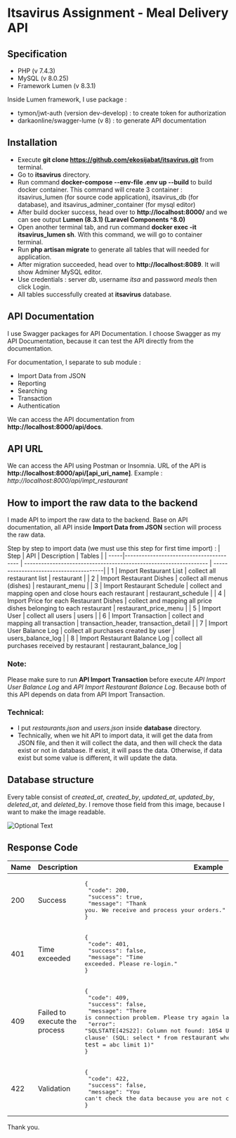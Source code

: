 # Itsavirus Assignment - Meal Delivery API



## Specification

- PHP (v 7.4.3)
- MySQL (v 8.0.25)
- Framework Lumen (v 8.3.1)


Inside Lumen framework, I use package : 
- tymon/jwt-auth (version dev-develop) : to create token for authorization
- darkaonline/swagger-lume (v 8) : to generate API documentation



## Installation

- Execute **git clone https://github.com/ekosijabat/itsavirus.git** from terminal.
- Go to **itsavirus** directory.
- Run command **docker-compose --env-file .env up --build** to build docker container. This command will create 3 container : itsavirus_lumen (for source code application), itsavirus_db (for database), and itsavirus_adminer_container (for mysql editor)
- After build docker success, head over to **http://localhost:8000/** and we can see output **Lumen (8.3.1) (Laravel Components ^8.0)**
- Open another terminal tab, and run command **docker exec -it itsavirus_lumen sh**. With this command, we will go to container terminal.
- Run **php artisan migrate** to generate all tables that will needed for application.
- After migration succeeded, head over to **http://localhost:8089**. It will show Adminer MySQL editor.
- Use credentials : server *db*, username *itsa* and password *meals* then click Login.
- All tables successfully created at **itsavirus** database.



## API Documentation

I use Swagger packages for API Documentation. I choose Swagger as my API Documentation, because it can test the API directly from the documentation.

For documentation, I separate to sub module :
- Import Data from JSON
- Reporting
- Searching
- Transaction
- Authentication

We can access the API documentation from **http://localhost:8000/api/docs**.



## API URL

We can access the API using Postman or Insomnia. URL of the API is **http://localhost:8000/api/[api_uri_name]**. Example : *http://localhost:8000/api/impt_restaurant*



## How to import the raw data to the backend

I made API to import the raw data to the backend.
Base on API documentation, all API inside **Import Data from JSON** section will process the raw data.


Step by step to import data (we must use this step for first time import) :
| Step | API                                     | Description                                                       | Tables                                 |
| -----|---------------------------------------- | ----------------------------------------------------------------- | ---------------------------------------|
| 1    | Import Restaurant List                  | collect all restaurant list                                       | restaurant                             |
| 2    | Import Restaurant Dishes                | collect all menus (dishes)                                        | restaurant_menu                        |
| 3    | Import Restaurant Schedule              | collect and mapping open and close hours each restaurant          | restaurant_schedule                    |
| 4    | Import Price for each Restaurant Dishes | collect and mapping all price dishes belonging to each restaurant | restaurant_price_menu                  |
| 5    | Import User                             | collect all users                                                 | users                                  |
| 6    | Import Transaction                      | collect and mapping all transaction                               | transaction_header, transaction_detail |
| 7    | Import User Balance Log                 | collect all purchases created by user                             | users_balance_log                      |
| 8    | Import Restaurant Balance Log           | collect all purchases received by restaurant                      | restaurant_balance_log                 |

### Note:
Please make sure to run **API Import Transaction** before execute *API Import User Balance Log* and *API Import Restaurant Balance Log*. Because both of this API depends on data from API Import Transaction.

### Technical:
- I put *restaurants.json* and *users.json* inside **database** directory.
- Technically, when we hit API to import data, it will get the data from JSON file, and then it will collect the data, and then will check the data exist or not in database. If exist, it will pass the data. Otherwise, if data exist but some value is different, it will update the data.



## Database structure

Every table consist of *created_at*, *created_by*, *updated_at*, *updated_by*, *deleted_at*, and *deleted_by*. I remove those field from this image, because I want to make the image readable.

![Optional Text](../main/public/image/erd.png)



## Response Code
| Name | Description                   | Example                 |
|------|-------------------------------| ------------------------|
| 200  | Success | <pre>{<br>  "code": 200,<br>  "success": true,<br>  "message": "Thank you. We receive and process your orders."<br>}</pre> |
| 401  | Time exceeded | <pre>{<br>  "code": 401,<br>  "success": false,<br>  "message": "Time exceeded. Please re-login."<br>}</pre> |
| 409  | Failed to execute the process | <pre>{<br>  "code": 409,<br>  "success": false,<br>  "message": "There is connection problem. Please try again later.",<br>  "error": "SQLSTATE[42S22]: Column not found: 1054 Unknown column 'test' in 'where clause' (SQL: select * from `restaurant` where `test` = abc limit 1)"<br>}</pre> |
| 422  | Validation | <pre>{<br>  "code": 422,<br>  "success": false,<br>  "message": "You can't check the data because you are not customer"<br>}</pre> |




Thank you.
